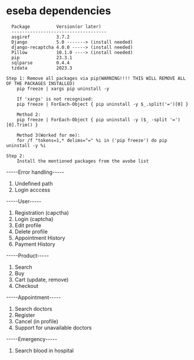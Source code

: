# eseba dependencies
	
	  Package          Version(or later)
	  ------------------------------------
	  asgiref          3.7.2
	  Django           5.0 -------> (install needed)
	  django-recaptcha 4.0.0 -----> (install needed)
	  Pillow           10.1.0 ----> (install needed)
	  pip              23.3.1
	  sqlparse         0.4.4
	  tzdata           2023.3

	Step 1: Remove all packages via pip(WARNING!!!! THIS WILL REMOVE ALL OF THE PACKAGES INSTALLED)
		pip freeze | xargs pip uninstall -y
  
		If 'xargs' is not recognised:
		pip freeze | ForEach-Object { pip uninstall -y $_.split('=')[0] }
  
		Method 2:
		pip freeze | ForEach-Object { pip uninstall -y ($_ -split '=')[0].Trim() }
  
		Method 3(Worked for me):
		for /f "tokens=1,* delims=^=" %i in ('pip freeze') do pip uninstall -y %i
  
	Step 2:
	  	Install the mentioned packages from the avobe list


-----Error handling-----
  1. Undefined path
  2. Login acccess


-----User-----
  1.	Registration (capctha)
  2.	Login (captcha)
  3.	Edit profile
  4.	Delete profile
  5.	Appointment History
  6.	Payment History


-----Product-----
  1.	Search
  2.	Buy 
  3.	Cart (update, remove)
  4.	Checkout


-----Appointment-----
  1.	Search doctors
  2.	Register
  3.	Cancel (in profile)
  4.	Support for unavailable doctors

-----Emergency-----
  1. Search blood in hospital
